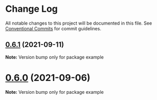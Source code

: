 # Change Log

All notable changes to this project will be documented in this file. See [Conventional Commits](https://conventionalcommits.org) for commit guidelines.

## [0.6.1](https://github.com/MinJieLiu/mac-scrollbar/compare/v0.6.0...v0.6.1) (2021-09-11)

**Note:** Version bump only for package example

# [0.6.0](https://github.com/MinJieLiu/mac-scrollbar/compare/v0.5.2...v0.6.0) (2021-09-06)

**Note:** Version bump only for package example
